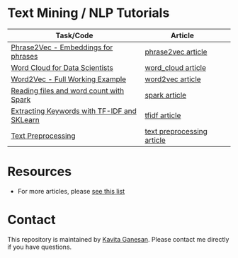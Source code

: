 # Text Mining / NLP Tutorials

| Task/Code | Article  |   |
|---|---|---|
| [Phrase2Vec - Embeddings for phrases](https://github.com/kavgan/phrase-at-scale)   | [phrase2vec article](http://kavita-ganesan.com/how-to-generate-phrase-embeddings-using-word2vec-in-3-easy-steps/)   |   
| [Word Cloud for Data Scientists](https://github.com/kavgan/word_cloud)  |  [word_cloud article](http://kavita-ganesan.com/word-cloud-for-data-scientists/#.W867cBNKj65) |   
| [Word2Vec - Full Working Example](word2vec/)  | [word2vec article](http://kavita-ganesan.com/gensim-word2vec-tutorial-starter-code/) |   
| [Reading files and word count with Spark](spark_wordcount/) | [spark article](http://kavita-ganesan.com/reading-csv-and-json-files-in-spark/) |   
| [Extracting Keywords with TF-IDF and SKLearn](tf-idf) | [tfidf article](http://kavita-ganesan.com/extracting-keywords-from-text-with-tf-idf-and-pythons-scikit-learn/#.W2TlD9hKhhE) |   
| [Text Preprocessing](text-pre-processing) | [text preprocessing article](http://kavita-ganesan.com/getting-started-with-text-preprocessing/#.XHa4-ZNKhuU) | 

# Resources
- For more articles, please [see this list](http://kavita-ganesan.com/kavitas-tutorials/#.WvIizNMvyog)

# Contact 
This repository is maintained by [Kavita Ganesan](http://www.kavita-ganesan.com/about-me). Please contact me directly if you have questions.
